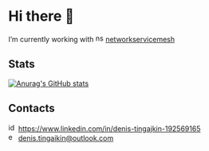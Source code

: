 # Hi there 👋

I’m currently working with <img src="https://d33wubrfki0l68.cloudfront.net/6b5ae40221480563a4d397012ab9b192d371b731/71a4d/img/logos/networkservicemesh-icon-color.png" width="16" height="16" title="nsm"> 
[networkservicemesh](https://github.com/networkservicemesh)

## Stats

[![Anurag's GitHub stats](https://github-readme-stats.vercel.app/api?username=denis-tingaikin)](https://github.com/anuraghazra/github-readme-stats)

## Contacts
<img src="https://raw.githubusercontent.com/gauravghongde/social-icons/master/PNG/Color/LinkedIN.png" width="16" height="16" title="id">   https://www.linkedin.com/in/denis-tingajkin-192569165 \
<img src="https://raw.githubusercontent.com/gauravghongde/social-icons/master/PNG/Color/Outlook.png" width="16" height="16" title="email"> denis.tingaikin@outlook.com 

